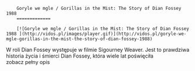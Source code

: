 
        Goryle we mgle / Gorillas in the Mist: The Story of Dian Fossey 1988 
        =============
        
        [![Goryle we mgle / Gorillas in the Mist: The Story of Dian Fossey 1988 ](http://vidos.pl/images/player.gif)](http://vidos.pl/goryle-we-mgle-gorillas-in-the-mist-the-story-of-dian-fossey-1988)
        
        
 W roli Dian Fossey występuje w filmie Sigourney Weaver. Jest to prawdziwa historia życia i śmierci Dian Fossey, która wiele lat poświęciła zobacz pełny opis
    
